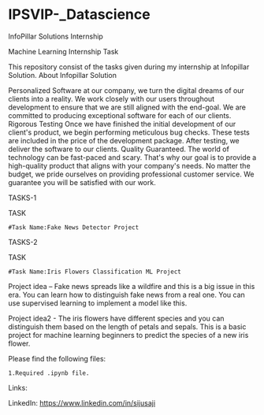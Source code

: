 # IPSVIP-_Datascience

InfoPillar Solutions Internship 

Machine Learning Internship Task

This repository consist of the tasks given during my internship at Infopillar Solution.
About Infopillar Solution 

Personalized Software at our company, we turn the digital dreams of our clients into a reality. We work closely with our users throughout development to ensure that we are still aligned with the end-goal. We are committed to producing exceptional software for each of our clients. Rigorous Testing Once we have finished the initial development of our client's product, we begin performing meticulous bug checks. These tests are included in the price of the development package. After testing, we deliver the software to our clients. Quality Guaranteed. The world of technology can be fast-paced and scary. That's why our goal is to provide a high-quality product that aligns with your company's needs. No matter the budget, we pride ourselves on providing professional customer service. We guarantee you will be satisfied with our work.

TASKS-1

TASK

    #Task Name:Fake News Detector Project
    
TASKS-2

TASK

    #Task Name:Iris Flowers Classification ML Project
    
Project idea – Fake news spreads like a wildfire and this is a big issue in this era.
You can learn how to distinguish fake news from a real one. You can use supervised learning to implement a model like this. 

Project idea2 - The iris flowers have different species and you can distinguish them based on the length of petals and sepals.
This is a basic project for machine learning beginners to predict the species of a new iris flower.


Please find the following files:

    1.Required .ipynb file.
    

Links:

LinkedIn: https://www.linkedin.com/in/sijusaji
